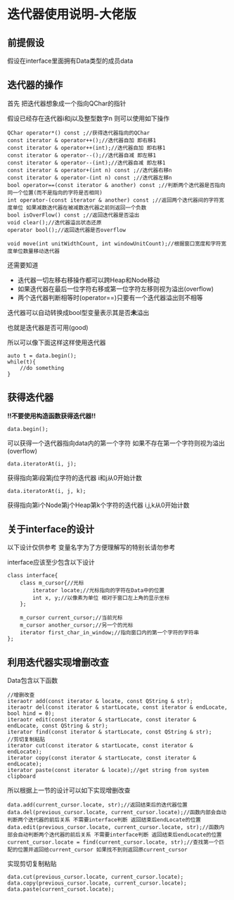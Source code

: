 # 迭代器使用说明-大佬版

## 前提假设

假设在interface里面拥有Data类型的成员data

## 迭代器的操作

首先 把迭代器想象成一个指向QChar的指针

假设已经存在迭代器i和j以及整型数字n 则可以使用如下操作

	QChar operator*() const ;//获得迭代器指向的QChar
	const iterator & operator++();//迭代器自加 即右移1
	const iterator & operator++(int);//迭代器自加 即右移1
	const iterator & operator--();//迭代器自减 即左移1
	const iterator & operator--(int);//迭代器自减 即左移1
	const iterator & operator+(int n) const ;//迭代器右移n
	const iterator & operator-(int n) const ;//迭代器左移n
	bool operator==(const iterator & another) const ;//判断两个迭代器是否指向同一个位置(而不是指向的字符是否相同)
	int operator-(const iterator & another) const ;//返回两个迭代器间的字符宽度单位 如果减数迭代器在被减数迭代器之前则返回一个负数
	bool isOverFlow() const ;//返回迭代器是否溢出
	void clear();//迭代器溢出状态还原
	operator bool();//返回迭代器是否overflow

	void move(int unitWidthCount, int windowUnitCount);//根据窗口宽度和字符宽度单位数量移动迭代器


还需要知道

- 迭代器一切左移右移操作都可以跨Heap和Node移动
- 如果迭代器在最后一位字符右移或第一位字符左移则视为溢出(overflow)
- 两个迭代器判断相等时(operator==)只要有一个迭代器溢出则不相等

迭代器可以自动转换成bool型变量表示其是否**未**溢出

也就是迭代器是否可用(good)

所以可以像下面这样这样使用迭代器

	auto t = data.begin();
	while(t){
		//do something
	}

## 获得迭代器

**!!不要使用构造函数获得迭代器!!**

	data.begin();

可以获得一个迭代器指向data内的第一个字符 如果不存在第一个字符则视为溢出(overflow)

	data.iteratorAt(i, j);

获得指向第i段第j位字符的迭代器 i和j从0开始计数

	data.iteratorAt(i, j, k);

获得指向第i个Node第j个Heap第k个字符的迭代器 i,j,k从0开始计数

## 关于interface的设计

以下设计仅供参考 变量名字为了方便理解写的特别长请勿参考

interface应该至少包含以下设计

	class interface{
		class m_cursor{//光标
			iterator locate;//光标指向的字符在Data中的位置
			int x, y;//以像素为单位 相对于窗口左上角的显示坐标
		};

		m_cursor current_cursor;//当前光标
		m_cursor another_cursor;//另一个的光标
		iterator first_char_in_window;//指向窗口内的第一个字符的字符串
	};

## 利用迭代器实现增删改查

Data包含以下函数

	//增删改查
	iteraotr add(const iterator & locate, const QString & str);
	iteraotr del(const iterator & startLocate, const iterator & endLocate, bool hind = 0);
	iteraotr edit(const iterator & startLocate, const iterator & endLocate, const QString & str);
	iterator find(const iterator & startLocate, const QString & str);
	//剪切复制粘贴
	iterator cut(const iterator & startLocate, const iterator & endLocate);
	iterator copy(const iterator & startLocate, const iterator & endLocate);
	iterator paste(const iterator & locate);//get string from system clipboard

所以根据上一节的设计可以如下实现增删改查

	data.add(current_cursor.locate, str);//返回结束后的迭代器位置
	data.del(previous_cursor.locate, current_cursor.locate);//函数内部会自动判断两个迭代器的前后关系 不需要interface判断 返回结束后endLocate的位置
	data.edit(previous_cursor.locate, current_cursor.locate, str);//函数内部会自动判断两个迭代器的前后关系 不需要interface判断 返回结束后endLocate的位置
	current_cursor.locate = find(current_cursor.locate, str);//查找第一个匹配的位置并返回给current_cursor 如果找不到则返回原current_cursor

实现剪切复制粘贴

	data.cut(previous_cursor.locate, current_cursor.locate);
	data.copy(previous_cursor.locate, current_cursor.locate);
	data.paste(current_cursot.locate);